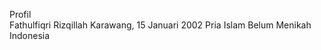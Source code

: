 Profil  
Fathulfiqri Rizqillah
Karawang, 15 Januari 2002 
Pria
Islam
Belum Menikah
Indonesia

<!---
FathulfiqriRizqillah/FathulfiqriRizqillah is a ✨ special ✨ repository because its `README.md` (this file) appears on your GitHub profile.
You can click the Preview link to take a look at your changes.
--->
